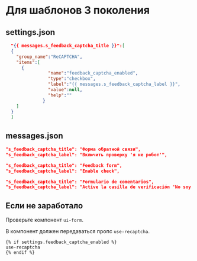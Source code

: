 # Для шаблонов 3 поколения

## settings.json

```json
  "{{ messages.s_feedback_captcha_title }}":[
  {
    "group_name":"ReCAPTCHA",
    "items":[
      {
                "name":"feedback_captcha_enabled",
                "type":"checkbox",
                "label":"{{ messages.s_feedback_captcha_label }}",
                "value":null,
                "help":""
              }
    ]
  }
  ]
```

## messages.json

```json
"s_feedback_captcha_title": "Форма обратной связи",
"s_feedback_captcha_label": "Включить проверку 'я не робот'",

"s_feedback_captcha_title": "Feedback form",
"s_feedback_captcha_label": "Enable check",

"s_feedback_captcha_title": "Formulario de comentarios",
"s_feedback_captcha_label": "Active la casilla de verificación 'No soy un robot'",
```


## Если не заработало

Проверьте компонент `ui-form`.

В компонент должен передаваться пропс `use-recaptcha`.

```
{% if settings.feedback_captcha_enabled %}
use-recaptcha
{% endif %}
```
